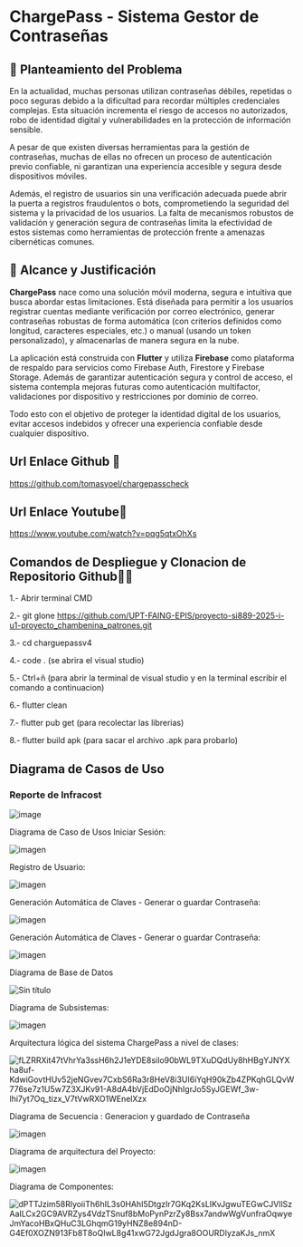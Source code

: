 # ChargePass - Sistema Gestor de Contraseñas

## 📌 Planteamiento del Problema

En la actualidad, muchas personas utilizan contraseñas débiles, repetidas o poco seguras debido a la dificultad para recordar múltiples credenciales complejas. Esta situación incrementa el riesgo de accesos no autorizados, robo de identidad digital y vulnerabilidades en la protección de información sensible.

A pesar de que existen diversas herramientas para la gestión de contraseñas, muchas de ellas no ofrecen un proceso de autenticación previo confiable, ni garantizan una experiencia accesible y segura desde dispositivos móviles.

Además, el registro de usuarios sin una verificación adecuada puede abrir la puerta a registros fraudulentos o bots, comprometiendo la seguridad del sistema y la privacidad de los usuarios. La falta de mecanismos robustos de validación y generación segura de contraseñas limita la efectividad de estos sistemas como herramientas de protección frente a amenazas cibernéticas comunes.

## 🎯 Alcance y Justificación

**ChargePass** nace como una solución móvil moderna, segura e intuitiva que busca abordar estas limitaciones. Está diseñada para permitir a los usuarios registrar cuentas mediante verificación por correo electrónico, generar contraseñas robustas de forma automática (con criterios definidos como longitud, caracteres especiales, etc.) o manual (usando un token personalizado), y almacenarlas de manera segura en la nube.

La aplicación está construida con **Flutter** y utiliza **Firebase** como plataforma de respaldo para servicios como Firebase Auth, Firestore y Firebase Storage. Además de garantizar autenticación segura y control de acceso, el sistema contempla mejoras futuras como autenticación multifactor, validaciones por dispositivo y restricciones por dominio de correo.

Todo esto con el objetivo de proteger la identidad digital de los usuarios, evitar accesos indebidos y ofrecer una experiencia confiable desde cualquier dispositivo.

## Url Enlace Github 📌

https://github.com/tomasyoel/chargepasscheck

## Url Enlace Youtube📌

https://www.youtube.com/watch?v=pqg5qtxOhXs

## Comandos de Despliegue y Clonacion de Repositorio Github👨‍💻

1.- Abrir terminal CMD

2.- git glone https://github.com/UPT-FAING-EPIS/proyecto-si889-2025-i-u1-proyecto_chambenina_patrones.git

3.- cd charguepassv4

4.- code .        (se abrira el visual studio)

5.- Ctrl+ñ  (para abrir la terminal de visual studio y en la terminal escribir el comando a continuacion)

6.- flutter clean

7.- flutter pub get (para recolectar las librerias)

8.- flutter build apk  (para sacar el archivo .apk para probarlo)


## Diagrama de Casos de Uso

### Reporte de Infracost

![image](https://github.com/user-attachments/assets/7faf53ad-2425-4685-a61d-0305c8f77a1a)

Diagrama de Caso de Usos Iniciar Sesión:

![imagen](https://github.com/user-attachments/assets/c57b2e90-2e57-49ee-be79-4469aea216c5)

Registro de Usuario:

![imagen](https://github.com/user-attachments/assets/6aaedd05-e416-45ce-acf1-612d73a330cf)

Generación Automática de Claves - Generar o guardar Contraseña:

![imagen](https://github.com/user-attachments/assets/cfbed588-a714-4d77-908a-3aedf842e1a2)

Generación Automática de Claves - Generar o guardar Contraseña:

![imagen](https://github.com/user-attachments/assets/376f3be5-3cc8-4e8e-a6a5-fe0dcbdae0e5)

Diagrama de Base de Datos

![Sin título](https://github.com/user-attachments/assets/2d825ea1-f8f5-4c02-aedd-6dbb1b151ffb)

Diagrama de Subsistemas:

![imagen](https://github.com/user-attachments/assets/d541121b-9fc0-4922-9042-420517727d05)

Arquitectura lógica del sistema ChargePass a nivel de clases:

![fLZRRXit47tVhrYa3ssH6h2J1eYDE8siIo90bWL9TXuDQdUy8hHBgYJNYXha8uf-KdwiGovtHUv52jeNGvev7CxbS6Ra3r8HeV8i3UI6iYqH90kZb4ZPKqhGLQvW776se7z1U5w7Z3XJKv91-A8dA4bVjEdDoOjNhIgrJo5SyJGEWf_3w-lhi7yt7Oq_tizx_V7tVwRXO1WEnelXzx](https://github.com/user-attachments/assets/ab028cd1-5208-4444-b023-0c15b32e9e98)

Diagrama de Secuencia : Generacion y guardado de Contraseña

![imagen](https://github.com/user-attachments/assets/7b835bb3-4b5b-4d8e-9b14-9f88fc7d5d38)

Diagrama de arquitectura del Proyecto:

![imagen](https://github.com/user-attachments/assets/6082cedf-8f56-4711-911a-6c08c7612282)

Diagrama de Componentes:

![dPTTJzim58RlyoiiTh6hIL3s0HAhI5DtgzIr7GKq2KsLIKvJgwuTEGwCJVllSzAaILCx2GC9AVRZys4VdzTSnuf8bMoPynPzrZy8Bsx7andwWgVunfraOqwyeJmYacoHBxQHuC3LGhqmG19yHNZ8e894nD-G4Ef0XOZN913Fb8T8oQIwL8g41xwG72JgdJgra8OOURDlyzaKJs_nmX](https://github.com/user-attachments/assets/c30abac8-6903-4a09-977a-6df9a6d35949)

